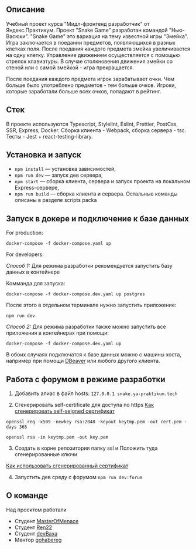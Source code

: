 ## Описание

Учебный проект курса "Мидл-фронтенд разработчик" от Яндекс.Практикум.
Проект "Snake Game" разработан командой "Нью-Васюки".
"Snake Game" это вариация на тему известной игры "Змейка".
Игра заключается в поедании предметов, появляющихся в разных клетках поля.
После поедания каждого предмета змейка увеличивается на одну клетку.
Управление движением осуществляется с помощью стрелок клавиатуры.
В случае столкновения движения змейки со стеной или с самой змейкой - игра прекращается.

После поедания каждого предмета игрок зарабатывает очки.
Чем больше было употреблено предметов - тем больше очков.
Игроки, которые заработали больше всех очков, попадают в рейтинг.

## Стек

В проекте используются Typescript, Stylelint, Eslint, Prettier, PostCss, SSR, Express, Docker. Сборка клиента - Webpack, сборка сервера - tsc.
Тесты - Jest + react-testing-library.

## Установка и запуск

- `npm install` — установка зависимостей,
- `npm run dev` — запуск дев сервера,
- `npm start` — сборка клиента, сервера и запуск проекта на локальном Express-сервере,
- `npm run build` — сборка клиента и сервера.
  Остальные команды описаны в разделе scripts packa

## Запуск в докере и подключение к базе данных
For production:

`docker-compose -f docker-compose.yaml up`

For developers:

*Способ 1:*
Для режима разработки рекомендуется запустить базу данных в контейнере 

Комманда для запуска:

`docker-compose -f docker-compose.dev.yaml up postgres`

После этого в отдельном терминале нужно запустить приложение:

`npm run dev`

*Способ 2:*
Для режима разработки также можно запустить все приложения в контейнерах при помощи:

`docker-compose -f docker-compose.dev.yaml up`

В обоих случаях подключатся к базе данных можно с машины хоста, например при помощи [DBeaver](https://dbeaver.io) или любого другого клиента.

## Работа с форумом в режиме разработки

1. Добавить алиас в файл hosts: 
`127.0.0.1 snake.ya-praktikum.tech`

2. Сгенерировать self-certificate для доступа по https 
[Как сгенерировать self-seigned сертификат](https://stackoverflow.com/questions/21397809/create-a-trusted-self-signed-ssl-cert-for-localhost-for-use-with-express-node)

`openssl req -x509 -newkey rsa:2048 -keyout keytmp.pem -out cert.pem -days 365`

`openssl rsa -in keytmp.pem -out key.pem`

3. Создать в корне репозитория папку ssl и Положить туда сгенерированные ключи

[Как использовать сгенерированный сертификат](https://blog.postman.com/using-self-signed-certificates-with-postman/)

4. Запустить дев среду с форумом
`npm run dev:forum`

## О команде

Над проектом работали

- Студент [MasterOfMenace](https://github.com/MasterOfMenace)
- Студент [Ren22](https://github.com/Ren22)
- Студент [devBaxa](https://github.com/devBaxa)
- Ментор [gohabereg](https://github.com/gohabereg)
